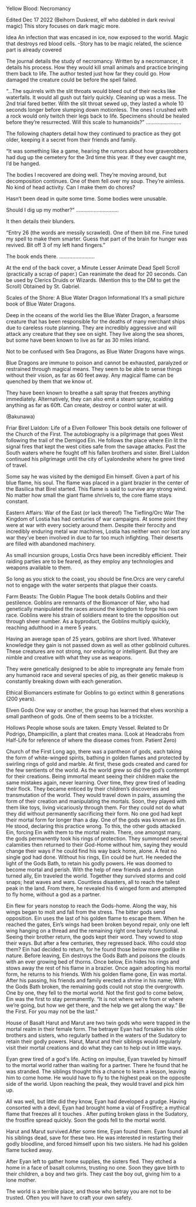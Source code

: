 Yellow Blood: Necromancy

Edited Dec 17 2022
(Beihorn Duskrest, elf who dabbled in dark revival magic)
This story focuses on dark magic more.

Idea
An infection that was encased in ice, now exposed to the world.
Magic that destroys red blood cells. 
-Story has to be magic related, the science part is already covered

The journal details the study of necromancy. Written by a necromancer, it details his process. How they would kill small animals and practice bringing them back to life. The author tested just how far they could go. How damaged the creature could be before the spell failed.

“...The squirrels with the slit throats would bleed out of their necks like waterfalls. It would all gush out fairly quickly. Cleaning up was a mess. The 2nd trial fared better. With the slit throat sewed up, they lasted a whole 10 seconds longer before slumping down motionless. The ones I crushed with a rock would only twitch their legs back to life. Specimens should be healed before they’re resurrected. Will this scale to humanoids?”
…………………...

The following chapters detail how they continued to practice as they got older, keeping it a secret from their friends and family. 

“It was something like a game, hearing the rumors about how graverobbers had dug up the cemetery for the 3rd time this year. If they ever caught me, I’d be hanged.


The bodies I recovered are doing well. They’re moving around, but decomposition continues. One of them fell over my soup. They’re aimless. No kind of head activity. Can I make them do chores?

Hasn’t been dead in quite some time. Some bodies were unusable.

Should I dig up my mother?”
………………………..

It then details their blunders.

“Entry 26 (the words are messily scrawled). One of them bit me. Fine tuned my spell to make them smarter. Guess that part of the brain for hunger was revived. Bit off 3 of my left hand fingers.”

The book ends there.
…………………...

At the end of the back cover, a Minute Lesser Animate Dead Spell Scroll (practically a scrap of paper.) Can reanimate the dead for 20 seconds. Can be used by Clerics Druids or Wizards. (Mention this to the DM to get the Scroll) Obtained by St. Gabriel.



Scales of the Shore: A Blue Water Dragon Informational
It’s a small picture book of Blue Water Dragons.

Deep in the oceans of the world lies the Blue Water Dragon, a fearsome creature that has been responsible for the deaths of many merchant ships due to careless route planning. They are incredibly aggressive and will attack any creature that they see on sight. They live along the sea shores, but some have been known to live as far as 30 miles inland.

Not to be confused with Sea Dragons, as Blue Water Dragons have wings.

Blue Dragons are immune to poison and cannot be exhausted, paralyzed or restrained through magical means. They seem to be able to sense things without their vision, as far as 60 feet away. Any magical flame can be quenched by them that we know of.

They have been known to breathe a salt spray that freezes anything immediately. Alternatively, they can also emit a steam spray, scalding anything as far as 60ft. Can create, destroy or control water at will.

(Bakunawa)




Friar Birel Lialdon: Life of a Elven Follower
This book details one follower of the Church of the First. The autobiography is a pilgrimage that goes West following the trail of the Demigod Ein. He follows the place where Ein lit the signal fires that kept the west cities safe from the savage attacks. Past the South waters where he fought off his fallen brothers and sister. Birel Lialdon continued his pilgrimage until the city of Lyalondeshe where he grew tired of travel.

Some say he was visited by the demigod Ein himself. Given a part of his blue flame, his soul. The flame was placed in a giant brazier in the center of the Basilica that Birel started. This flame is said to survive any strong wind. No matter how small the giant flame shrivels to, the core flame stays constant.



Eastern Affairs: War of the East (or lack thereof)
The Tiefling/Orc War
The Kingdom of Lostia has had centuries of war campaigns. At some point they were at war with every society around them. Despite their ferocity and incredibly enduring metal war machines, Lostia has neither won nor lost any war they’ve been involved in due to far too much infighting. Their deserts are filled with abandoned machinery.

As small incursion groups, Lostia Orcs have been incredibly efficient. Their raiding parties are to be feared, as they employ any technologies and weapons available to them.

So long as you stick to the coast, you should be fine.Orcs are very careful not to engage with the water serpents that plague their coasts.

Farm Beasts: The Goblin Plague
The book details Goblins and their pestilence. Goblins are remnants of the Biomancer of Nier, who had genetically manipulated the races around the kingdom to forge his own race. Goblins were his strain of soldiers meant to tire the opposition out through sheer number. As a byproduct, the Goblins multiply quickly, reaching adulthood in a mere 5 years.

Having an average span of 25 years, goblins are short lived. Whatever knowledge they gain is not passed down as well as other goblinoid cultures. These creatures are not strong, nor enduring or intelligent. But they are nimble and creative with what they use as weapons.

They were genetically designed to be able to impregnate any female from any humanoid race and several species of pig, as their genetic makeup is constantly breaking down with each generation.

Ethical Biomancers estimate for Goblins to go extinct within 8 generations (200 years).

Elven Gods
One way or another, the group has learned that elves worship a small pantheon of gods. One of them seems to be a trickster.

Hollows
People whose souls are taken. Empty Vessel. Related to Dr Podrigo, Dhampicillin, a plant that creates mana. (Look at Headcrabs from Half-Life for reference of where the disease comes from. Patient Zero)

Church of the First
Long ago, there was a pantheon of gods, each taking the form of white-winged spirits, bathing in golden flames and protected by swirling rings of gold and marble. At first, these gods created and cared for the few sentients of the world. As the world grew so did the god’s contempt for their creations. Being immortal meant seeing their children make the same mistakes again, never learning. Over time, they grew tired of leading their flock. They became enticed by their children’s discoveries and transmutation of the world. They would travel down in pairs, assuming the form of their creation and manipulating the mortals. Soon, they played with them like toys, living vicariously through them. For they could not do what they did without permanently sacrificing their form. No one god had kept their mortal form for longer than a day. One of the gods was known as Ein. He stood, declaring this practice wrong. To this, the other gods attacked Ein, forcing Ein with them to the mortal realm. There, one amongst many, the gods permanently took his rings of protection. They summoned several calamities then returned to their God-Home without him, saying they would change their ways if he could find his way back home, alone. A feat no single god had done. Without his rings, Ein could be hurt. He needed the light of the Gods Bath, to retain his godly powers. He was doomed to become mortal and perish. With the help of new friends and a demon turned ally, Ein traveled the world. Together they survived storms and cold snaps; heat waves and wars. Countless disasters, all to reach the tallest peak in the land. From there, he revealed his 6 winged form and attempted to fly home, without a god as a partner.

Ein flew for years nonstop to reach the Gods-home. Along the way, his wings began to molt and fall from the stress. The bitter gods send opposition. Ein uses the last of his golden flame to escape them. When he reached the gates, Ein’s wings had been broken beyond repair, only one left wing hanging on a thread and the remaining right one barely functional. Seeing their brother return, the gods kept their word. They vowed to stop their ways. But after a few centuries, they regressed back. Who could stop them? Ein had decided to return, for he found those below more godlike in nature. Before leaving, Ein destroys the Gods Bath and poisons the clouds with an ever growing bed of thorns. Once below, Ein hides his rings and stows away the rest of his flame in a brazier. Once again adopting his mortal form, he returns to his friends. With his golden flame gone, Ein was mortal. After his passing, his friends and family erected a shrine in his name; With the Gods Bath broken, the remaining gods could not stop the overgrowth. One by one, they fell to the mortal world. Not the first god to come below, Ein was the first to stay permanently. “It is not where we’re from or where we’re going, but how we get there, and the help we get along the way.” Be the First. For you may not be the last.”

House of Basalt
Harut and Marut are two twin gods who were trapped in the mortal realm in their female form. The betrayer Eyan had forsaken his older brothers and sisters, who regularly bathed in the waters of the Sudatory to retain their godly powers. Harut, Marut and their siblings would regularly visit their mortal creations and do what they can to help out in little ways.

Eyan grew tired of a god's life. Acting on impulse, Eyan traveled by himself to the mortal world rather than waiting for a partner. There he found that he was stranded. The siblings thought this a chance to learn a lesson, leaving him to come home. He would have to fly to the highest peak on the opposite side of the world. Upon reaching the peak, they would travel and pick him up.

All was well, but little did they know, Eyan had developed a grudge. Having consorted with a devil, Eyan had brought home a vial of Frostfire; a mythical flame that freezes all it touches . After putting broken glass in the Sudatory, the frostfire spread quickly. Soon the gods fell to the mortal world.

Harut and Marut survived.After some time, Eyan found them. Eyan found all his siblings dead, save for these two. He was interested in restarting their godly bloodline, and forced himself upon his two sisters. He had his golden flame tucked away. 

After Eyan left to gather home supplies, the sisters fled. They etched a home in a face of basalt columns, trusting no one. Soon they gave birth to their children, a boy and two girls. They cast the boy out, giving him to a lone mother.

The world is a terrible place, and those who betray you are not to be trusted. Often you will have to craft your own safety.